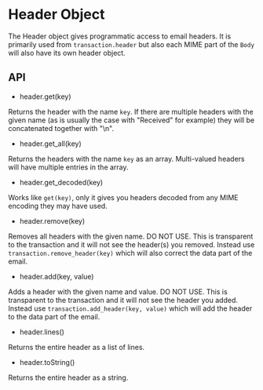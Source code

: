 Header Object
=============

The Header object gives programmatic access to email headers. It is primarily
used from `transaction.header` but also each MIME part of the `Body` will
also have its own header object.

API
---

* header.get(key)

Returns the header with the name `key`. If there are multiple headers with
the given name (as is usually the case with "Received" for example) they will
be concatenated together with "\n".

* header.get\_all(key)

Returns the headers with the name `key` as an array. Multi-valued headers
will have multiple entries in the array.

* header.get\_decoded(key)

Works like `get(key)`, only it gives you headers decoded from any MIME encoding
they may have used.

* header.remove(key)

Removes all headers with the given name. DO NOT USE. This is transparent to
the transaction and it will not see the header(s) you removed. Instead use
`transaction.remove_header(key)` which will also correct the data part of
the email.

* header.add(key, value)

Adds a header with the given name and value. DO NOT USE. This is transparent
to the transaction and it will not see the header you added. Instead use
`transaction.add_header(key, value)` which will add the header to the data
part of the email.

* header.lines()

Returns the entire header as a list of lines.

* header.toString()

Returns the entire header as a string.
